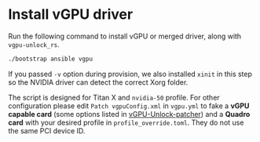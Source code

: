 # Install vGPU driver

Run the following command to install vGPU or merged driver, along with `vgpu-unlock_rs`.

```bash
./bootstrap ansible vgpu
```

If you passed `-v` option during provision, we also installed `xinit` in this step so the NVIDIA driver can detect the correct Xorg folder.

The script is designed for Titan X and `nvidia-50` profile. For other configuration please edit `Patch vgpuConfig.xml` in `vgpu.yml` to fake a **vGPU capable card** (some options listed in [vGPU-Unlock-patcher](https://github.com/VGPU-Community-Drivers/vGPU-Unlock-patcher)) and a **Quadro card** with your desired profile in `profile_override.toml`. They do not use the same PCI device ID.
